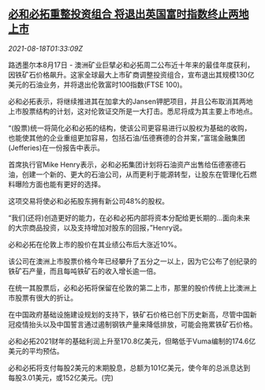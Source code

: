 <!--1629252062000-->
[必和必拓重整投资组合 将退出英国富时指数终止两地上市](https://cn.reuters.com/article/bhp-uk-ftse-index-0818-idCNKBS2FJ034)
------

<div><i>2021-08-18T01:33:09Z</i></div><p>路透墨尔本8月17日 - 澳洲矿业巨擘必和必拓周二公布近十年来的最佳年度获利，因铁矿石价格飙升。这家全球最大上市矿商调整投资组合，宣布退出其规模130亿美元的石油业务，并将退出伦敦富时100指数(FTSE 100)。</p><p>必和必拓表示，将继续推进其在加拿大的Jansen钾肥项目，并且公布取消其两地上市股票结构的计划，这对伦敦证交所是一大打击。悉尼将成为其主要上市地点。</p><p>“(股票)统一将简化必和必拓的结构，使该公司更容易进行以股权为基础的收购，也能使其他的企业重组更加容易，包括石油/伍德赛德的合并案，”富瑞金融集团(Jefferies)在一份报告中表示。</p><p>首席执行官Mike Henry表示，必和必拓集团计划将石油资产出售给伍德塞德石油，创建一个新的、更大的石油公司，从而更利于能源转型，让股东在管理化石燃料曝险方面也能有更好的选择。</p><p>这项交易将使必和必拓股东拥有新公司48%的股权。</p><p>“我们(还将)创造更好的能力，在必和必拓内部将资本分配给更长期的...面向未来的大宗商品投资，以及支持增加对股东的回报，”Henry说。</p><p>必和必拓在伦敦上市的股价在其业绩公布后大涨近10%。</p><p>该公司在澳洲上市股票价格今年已经攀升了五分之一以上，因为它公布了创纪录的铁矿石产量，而且每吨铁矿石的收入增长逾一倍。</p><p>在统一其股票后，必和必拓将保留在伦敦的第二上市，那里的股价传统上比澳洲上市股票有很大的折让。</p><p>在中国政府基础设施建设规划的支持下，铁矿石价格已创下历史新高，尽管中国新冠疫情抬头以及中国誓言通过遏制钢铁产量来降低排放，可能会拖累铁矿石价格。</p><p>必和必拓2021财年的基础利润上升至170.8亿美元，但略低于Vuma编制的174.6亿美元的平均预估。</p><p>必和必拓将支付每股2美元的末期股息，总额为101亿美元，使今年的总派息达到每股3.01美元，或152亿美元。(完)</p>
